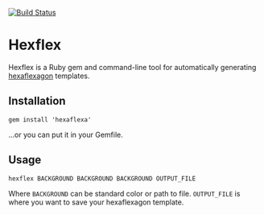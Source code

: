 [![Build Status](https://travis-ci.org/aauthor/hexflex.svg?branch=master)](https://travis-ci.org/aauthor/hexflex)

# Hexflex

Hexflex is a Ruby gem and command-line tool for automatically generating
[hexaflexagon] templates.

## Installation

    gem install 'hexaflexa'

...or you can put it in your Gemfile.

## Usage

    hexflex BACKGROUND BACKGROUND BACKGROUND OUTPUT_FILE

Where `BACKGROUND` can be standard color or path to file.  `OUTPUT_FILE` is
where you want to save your hexaflexagon template.

[hexaflexagon]: http://en.wikipedia.org/wiki/Flexagon#Trihexaflexagon
